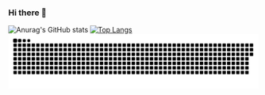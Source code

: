 ### Hi there 👋

![Anurag's GitHub stats](https://github-readme-stats.vercel.app/api?username=anuraghazra&show_icons=true&theme=radical)<span> </span>
[![Top Langs](https://github-readme-stats.vercel.app/api/top-langs/?username=anuraghazra&layout=compact&theme=radical&card_height=500)](https://github.com/anuraghazra/github-readme-stats)
![Snake animation](https://github.com/icozonac/icozonac/blob/output/github-contribution-grid-snake.svg)
